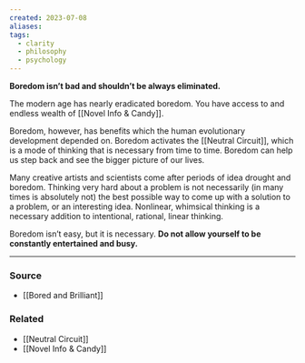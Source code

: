```yaml
---
created: 2023-07-08
aliases: 
tags:
  - clarity
  - philosophy
  - psychology
---
```

**Boredom isn’t bad and shouldn’t be always eliminated.**

The modern age has nearly eradicated boredom. You have access to and endless wealth of [[Novel Info & Candy]]. 

Boredom, however, has benefits which the human evolutionary development depended on. Boredom activates the [[Neutral Circuit]], which is a mode of thinking that is necessary from time to time. Boredom can help us step back and see the bigger picture of our lives. 

Many creative artists and scientists come after periods of idea drought and boredom. Thinking very hard about a problem is not necessarily (in many times is absolutely not) the best possible way to come up with a solution to a problem, or an interesting idea. Nonlinear, whimsical thinking is a necessary addition to intentional, rational, linear thinking.

Boredom isn’t easy, but it is necessary. **Do not allow yourself to be constantly entertained and busy.** 

****
### Source
- [[Bored and Brilliant]]

### Related
- [[Neutral Circuit]]
- [[Novel Info & Candy]]